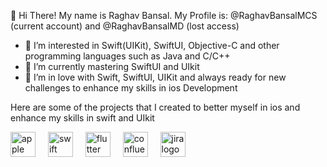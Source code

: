 👋 Hi There! My name is Raghav Bansal. 
    My Profile is: @RaghavBansalMCS (current account) and @RaghavBansalMD (lost access)
    
- 👀 I’m interested in Swift(UIKit), SwiftUI, Objective-C and other programming languages such as Java and C/C++
- 🌱 I’m currently mastering SwiftUI and UIkit
- 💞️ I’m in love with Swift, SwiftUI, UIKit and always ready for new challenges to enhance my skills in ios Development

Here are some of the projects that I created to better myself in ios and enhance my skills in swift and UIkit


<div align="left">
  <img src="https://cdn.jsdelivr.net/gh/devicons/devicon/icons/apple/apple-original.svg" height="40" alt="apple logo"  />
  <img width="12" />
  <img src="https://cdn.jsdelivr.net/gh/devicons/devicon/icons/swift/swift-original.svg" height="40" alt="swift logo"  />
  <img width="12" />
  <img src="https://cdn.jsdelivr.net/gh/devicons/devicon/icons/flutter/flutter-original.svg" height="40" alt="flutter logo"  />
  <img width="12" />
  <img src="https://cdn.jsdelivr.net/gh/devicons/devicon/icons/confluence/confluence-original.svg" height="40" alt="confluence logo"  />
  <img width="12" />
  <img src="https://cdn.jsdelivr.net/gh/devicons/devicon/icons/jira/jira-original.svg" height="40" alt="jira logo"  />
</div>

<!--
**RaghavBansalMCS/RaghavBansalMCS** is a ✨ _special_ ✨ repository because its `README.md` (this file) appears on your GitHub profile.




